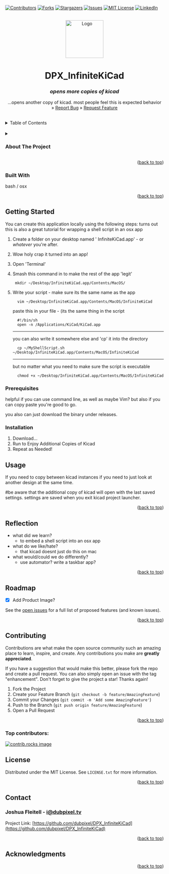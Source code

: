 <!-- Improved compatibility of back to top link: See: https://github.com/othneildrew/Best-README-Template/pull/73 -->
<a id="readme-top"></a>

<!--  *** Thanks for checking out the Best-README-Template. If you have a suggestion that would make this better, please fork the repo and create a pull request or simply open an issue with the tag "enhancement". Don't forget to give the project a star! Thanks again! Now go create something AMAZING! :D -->



<!-- /// d   u   b   p   i   x   e   l  ---  f   o   r   k   ////--v0.5.0 -->
<!--this has additionally been modifed by @dubpixel for hardware use -->
<!--search DPX_faded.. search & replace is COMMAND OPTION F -->

<!--todo add small product image thats not in a details tag -->
<!--igure out how to get the details tag to properly render in jekyll for gihub pages.-->



<!-- PROJECT SHIELDS -->
<!--
*** I'm using markdown "reference style" links for readability.
*** Reference links are enclosed in brackets [ ] instead of parentheses ( ).
*** See the bottom of this document for the declaration of the reference variables
*** for contributors-url, forks-url, etc. This is an optional, concise syntax you may use.
*** https://www.markdownguide.org/basic-syntax/#reference-style-links
***
-->
[![Contributors][contributors-shield]][contributors-url]
[![Forks][forks-shield]][forks-url]
[![Stargazers][stars-shield]][stars-url]
[![Issues][issues-shield]][issues-url]
[![MIT License][license-shield]][license-url]
[![LinkedIn][linkedin-shield]][linkedin-url]



<!-- PROJECT LOGO -->
<br />
<div align="center">
  <a href="https://github.com/dubpixel/DPX_InfiniteKiCad">
    <img src="images/logo.png" alt="Logo" height="120">
  </a>

<h1 align="center">DPX_InfiniteKiCad </h1>
<h3 align="center"><i>opens more copies of kicad</i></h3>

  <p align="center">
    ...opens another copy of kicad. most people feel this is expected behavior
    <br />
     » 
    <a href="https://github.com/dubpixel/DPX_InfiniteKiCad/issues/new?labels=bug&template=bug-report---.md">Report Bug</a>
     » 
    <a href="https://github.com/dubpixel/DPX_InfiniteKiCad/issues/new?labels=enhancement&template=feature-request---.md">Request Feature</a>
    </div>
    </p>
</div>
<br/>
<!-- TABLE OF CONTENTS -->
<details>
  <summary>Table of Contents</summary>
  <ol>
    <li>
      <a href="#about-the-project">About The Project</a>
      <ul>
        <li><a href="#built-with">Built With</a></li>
      </ul>
    </li>
    <li>
      <a href="#getting-started">Getting Started</a>
      <ul>
        <li><a href="#prerequisites">Prerequisites</a></li>
        <li><a href="#installation">Installation</a></li>
      </ul>
    </li>
    <li><a href="#usage">Usage</a></li>
    <li><a href="#roadmap">Roadmap</a></li>
    <li><a href="#contributing">Contributing</a></li>
    <li><a href="#license">License</a></li>
    <li><a href="#contact">Contact</a></li>
    <li><a href="#acknowledgments">Acknowledgments</a></li>
  </ol>
</details>
<br/>
<!-- ABOUT THE PROJECT -->

<details>
<summary><h3>About The Project</h3></summary>
'you would think that this would be the default behavior' -MK 
  
i made an app to open kicad, again. because sometimes you hellof want to copy things between designs, or, god forbid look at them. on a mac of course. It was originally called double kicad, but people were like well you can open more than two copies so here we are; InfiniteKiCad
</br>
  
author(s): // www.dubpixel.tv  - i@dubpixel.tv 
</br>

### GROINTUS!
![GROINTUS][product-front]

</details>


<p align="right">(<a href="#readme-top">back to top</a>)</p>

### Built With 
  bash / osx
<!--
 * [![Next][Next.js]][Next-url]
 * [![React][React.js]][React-url]
 * [![Vue][Vue.js]][Vue-url]
 * [![Angular][Angular.io]][Angular-url]
 * [![Svelte][Svelte.dev]][Svelte-url]
 * [![Laravel][Laravel.com]][Laravel-url]
 * [![Bootstrap][Bootstrap.com]][Bootstrap-url]
 * [![JQuery][JQuery.com]][JQuery-url]
 
-->
<p align="right">(<a href="#readme-top">back to top</a>)</p>



<!-- GETTING STARTED -->
## Getting Started
You can create this application locally using the following steps:
turns out this is also a great tutorial for wrapping a shell script in an osx app


1.  Create a folder on your desktop named ' InfiniteKiCad.app'  - or _whatever_ you're after.
2.  Wow holy crap it turned into an app!
4.  Open 'Terminal'
5.  Smash this command in to make the rest of the app 'legit'
     ```
      mkdir ~/Desktop/InfiniteKiCad.app/Contents/MacOS/
    
    ```
6.   Write your script  - make sure its the same name as the app  
      ```
        vim ~/Desktop/InfiniteKiCad.app/Contents/MacOS/InfiniteKiCad
      ```
      paste this in your file  - (its the same thing in the script
      ```
        #!/bin/sh
        open -n /Applications/KiCad/KiCad.app
      ```

      ----
      you can also write it somewhere else and 'cp' it into the directory
      ```
        cp ~/MyShellScript.sh ~/Desktop/InfiniteKiCad.app/Contents/MacOS/InfiniteKiCad
      ```
      ----
     but no matter what you need to make sure the script is executable
     ```
       chmod +x ~/Desktop/InfiniteKiCad.app/Contents/MacOS/InfiniteKiCad
     ```

### Prerequisites

helpful if you can use command line, as well as maybe Vim?
but also if you can copy paste you're good to go.

you also can just download the binary under releases.


### Installation

1. Download...
2. Run to Enjoy Additional Copies of Kicad
3. Repeat as Needed!

<!-- USAGE EXAMPLES -->
## Usage

 If you need to copy between kicad instances 
 if you need to just look at another design at the same time.

 #be aware that the additional copy of kicad will open with the last saved settings. settings are saved when you exit kicad project launcher.
<p align="right">(<a href="#readme-top">back to top</a>)</p>
<!-- REFLECTION -->

## Reflection

* what did we learn? 
  * to embed a shell script into an osx app
* what do we like/hate?
  * that kicad doesnt just do this on mac
* what would/could we do differently?
  * use automator? write a taskbar app?
<!-- 
* what did we learn? 
* what do we like/hate?
* what would/could we do differently? 
-->

<p align="right">(<a href="#readme-top">back to top</a>)</p>


<!-- ROADMAP -->
## Roadmap

- [x] Add Product Image?

See the [open issues](https://github.com/dubpixel/DPX_InfiniteKiCad/issues) for a full list of proposed features (and known issues).

<p align="right">(<a href="#readme-top">back to top</a>)</p>


<!-- CONTRIBUTING -->
## Contributing

Contributions are what make the open source community such an amazing place to learn, inspire, and create. Any contributions you make are **greatly appreciated**.

If you have a suggestion that would make this better, please fork the repo and create a pull request. You can also simply open an issue with the tag "enhancement".
Don't forget to give the project a star! Thanks again!

1. Fork the Project
2. Create your Feature Branch (`git checkout -b feature/AmazingFeature`)
3. Commit your Changes (`git commit -m 'Add some AmazingFeature'`)
4. Push to the Branch (`git push origin feature/AmazingFeature`)
5. Open a Pull Request

<p align="right">(<a href="#readme-top">back to top</a>)</p>

### Top contributors:

<a href="https://github.com/dubpixel/DPX_InfiniteKiCad/graphs/contributors">
  <img src="https://contrib.rocks/image?repo=dubpixel/DPX_InfiniteKiCad" alt="contrib.rocks image" />
</a>



<!-- LICENSE -->
## License

Distributed under the MIT License. See `LICENSE.txt` for more information.

<p align="right">(<a href="#readme-top">back to top</a>)</p>



<!-- CONTACT -->
## Contact

  ### Joshua Fleitell - i@dubpixel.tv

  Project Link: [https://github.com/dubpixel/DPX_InfiniteKiCad](https://github.com/dubpixel/DPX_InfiniteKiCad)

<p align="right">(<a href="#readme-top">back to top</a>)</p>



<!-- ACKNOWLEDGMENTS -->
## Acknowledgments
<!--
  * [ ]() - the best !
-->

<p align="right">(<a href="#readme-top">back to top</a>)</p>



<!-- MARKDOWN LINKS & IMAGES -->
<!-- https://www.markdownguide.org/basic-syntax/#reference-style-links -->
[contributors-shield]: https://img.shields.io/github/contributors/dubpixel/DPX_InfiniteKiCad.svg?style=for-the-badge
[contributors-url]: https://github.com/dubpixel/DPX_InfiniteKiCad/graphs/contributors
[forks-shield]: https://img.shields.io/github/forks/gdubpixel/DPX_InfiniteKiCad.svg?style=for-the-badge
[forks-url]: https://github.com/dubpixel/DPX_InfiniteKiCad/network/members
[stars-shield]: https://img.shields.io/github/stars/dubpixel/DPX_InfiniteKiCad.svg?style=for-the-badge
[stars-url]: https://github.com/dubpixel/DPX_InfiniteKiCad/stargazers
[issues-shield]: https://img.shields.io/github/issues/dubpixel/DPX_InfiniteKiCad.svg?style=for-the-badge
[issues-url]: https://github.com/dubpixel/DPX_InfiniteKiCad/issues
[license-shield]: https://img.shields.io/github/license/dubpixel/DPX_InfiniteKiCad.svg?style=for-the-badge
[license-url]: https://github.com/dubpixel/DPX_InfiniteKiCad/blob/main/LICENSE.txt
[linkedin-shield]: https://img.shields.io/badge/-LinkedIn-black.svg?style=for-the-badge&logo=linkedin&colorB=555
[linkedin-url]: https://linkedin.com/in/jfleitell
[product-front]: images/front.png
[product-rear]: images/rear.png
[product-front-rendering]: images/front_render.png
[product-rear-rendering]: images/rear_render.png
[product-pcbFront]: images/pcb_front.png
[product-pcbRear]: images/pcb_rear.png
[Next.js]: https://img.shields.io/badge/next.js-000000?style=for-the-badge&logo=nextdotjs&logoColor=white
[Next-url]: https://nextjs.org/
[React.js]: https://img.shields.io/badge/React-20232A?style=for-the-badge&logo=react&logoColor=61DAFB
[React-url]: https://reactjs.org/
[Vue.js]: https://img.shields.io/badge/Vue.js-35495E?style=for-the-badge&logo=vuedotjs&logoColor=4FC08D
[Vue-url]: https://vuejs.org/
[Angular.io]: https://img.shields.io/badge/Angular-DD0031?style=for-the-badge&logo=angular&logoColor=white
[Angular-url]: https://angular.io/
[Svelte.dev]: https://img.shields.io/badge/Svelte-4A4A55?style=for-the-badge&logo=svelte&logoColor=FF3E00
[Svelte-url]: https://svelte.dev/
[Laravel.com]: https://img.shields.io/badge/Laravel-FF2D20?style=for-the-badge&logo=laravel&logoColor=white
[Laravel-url]: https://laravel.com
[Bootstrap.com]: https://img.shields.io/badge/Bootstrap-563D7C?style=for-the-badge&logo=bootstrap&logoColor=white
[Bootstrap-url]: https://getbootstrap.com
[JQuery.com]: https://img.shields.io/badge/jQuery-0769AD?style=for-the-badge&logo=jquery&logoColor=white
[JQuery-url]: https://jquery.com 
[KiCad.org]: https://img.shields.io/badge/KiCad-v8.0.6-blue
[KiCad-url]: https://kicad.org 
[Fusion-360]: https://img.shields.io/badge/Fusion360-v4.2.0-green
[Autodesk-url]: https://autodesk.com 
[FastLed.io]: https://img.shields.io/badge/FastLED-v3.9.9-red
[FastLed-url]: https://fastled.io 
